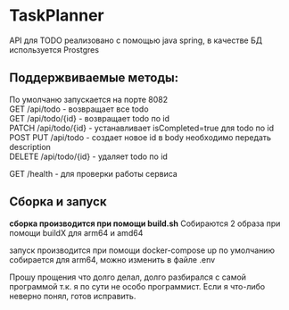 # TaskPlanner
API для TODO реализовано с помощью java spring, в качестве БД используется Prostgres 

## Поддержвиваемые методы:
По умолчаню запускается на порте 8082 <br>
GET /api/todo - возвращает все todo<br>
GET /api/todo/{id} - возвращает todo по id<br>
PATCH /api/todo/{id} - устанавливает isCompleted=true для todo по id<br>
POST PUT /api/todo - создает новое id в body необходимо передать description<br>
DELETE /api/todo/{id} - удаляет todo по id<br>

GET /health - для проверки работы сервиса

## Сборка и запуск

__сборка производится при помощи build.sh__
Собираются 2 образа при помощи buildX для arm64 и amd64

запуск производится при помощи docker-compose up по умолчанию собирается для arm64, можно изменить в файле .env

Прошу прощения что долго делал, долго разбирался с самой программой т.к. я по сути не особо программист. Если я что-либо неверно понял, готов исправить.
